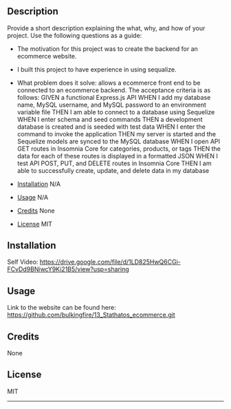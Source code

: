 # <Challenge-13>

## Description

Provide a short description explaining the what, why, and how of your project. Use the following questions as a guide:

- The motivation for this project was to create the backend for an ecommerce website. 
- I built this project to have experience in using sequalize.  
- What problem does it solve: allows a ecommerce front end to be connected to an ecommerce backend. 
The acceptance criteria is as follows:
GIVEN a functional Express.js API
WHEN I add my database name, MySQL username, and MySQL password to an environment variable file
THEN I am able to connect to a database using Sequelize
WHEN I enter schema and seed commands
THEN a development database is created and is seeded with test data
WHEN I enter the command to invoke the application
THEN my server is started and the Sequelize models are synced to the MySQL database
WHEN I open API GET routes in Insomnia Core for categories, products, or tags
THEN the data for each of these routes is displayed in a formatted JSON
WHEN I test API POST, PUT, and DELETE routes in Insomnia Core
THEN I am able to successfully create, update, and delete data in my database



- [Installation](#installation) N/A
- [Usage](#usage) N/A
- [Credits](#credits) None
- [License](#license) MIT

## Installation

Self Video: https://drive.google.com/file/d/1LD825HwQ6CGi-FCvDd9BNiwcY9Ki21B5/view?usp=sharing

## Usage

Link to the website can be found here: https://github.com/bulkingfire/13_Stathatos_ecommerce.git


## Credits

None

## License

MIT

---

